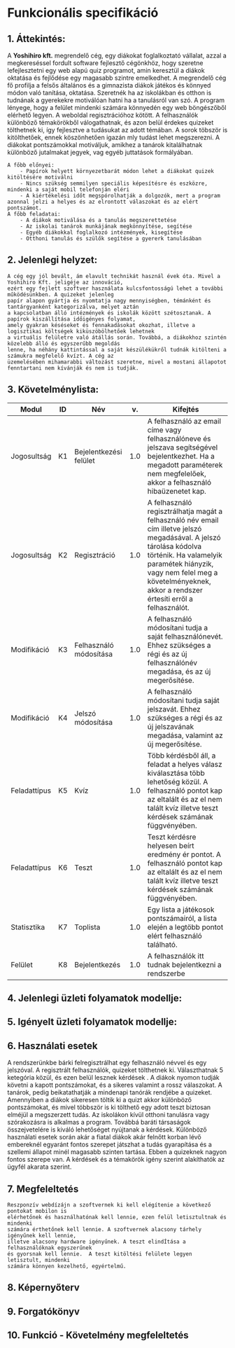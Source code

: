 # Funkcionális specifikáció

## 1.	Áttekintés:

A **Yoshihiro kft.** megrendelő cég, egy diákokat foglalkoztató vállalat, azzal a megkereséssel fordult software fejlesztő cégönkhöz, hogy szeretne lefejlesztetni egy web alapú quiz programot, amin keresztül a diákok oktatása és fejlődése egy magasabb szintre emelkedhet. A megrendelő cég fő profilja a felsős általános és a gimnazista diákok játékos és könnyed módon való tanítása, oktatása. Szeretnék ha az iskolákban és otthon is tudnának a gyerekekre motiválóan hatni ha a tanulásról van szó.  A program lényege, hogy a felület mindenki számára könnyedén egy web böngészőből elérhető legyen. A weboldal regisztrációhoz kötött. A felhasználók különböző témakörökből válogathatnak, és azon belül érdekes quizeket tölthetnek ki, így fejlesztve a tudásukat az adott témában. A sorok töbször is kitölthetőek, ennek köszönhetően igazán mly tudást lehet megszerezni. A diákokat pontszámokkal motiváljuk, amikhez a tanárok kitalálhatnak különböző jutalmakat jegyek, vag egyéb juttatások formályában.

    A főbb előnyei:
        - Papírok helyett környezetbarát módon lehet a diákokat quizek kitöltésére motiválni
        - Nincs szükség semmilyen speciális képesítésre és eszközre, mindenki a saját mobil telefonján eléri
        - A kiértékelési időt megspórolhatják a dolgozók, mert a program azonnal jelzi a helyes és az elrontott válaszokat és az elért pontszámot.
    A főbb feladatai:
        - A diákok motiválása és a tanulás megszerettetése
        - Az iskolai tanárok munkájának megkönnyítése, segítése
        - Egyéb diákokkal foglalkozó intézmények, kisegítése
        - Otthoni tanulás és szülők segítése a gyererk tanulásában
        
        
## 2.	Jelenlegi helyzet:

    A cég egy jól bevált, ám elavult technikát használ évek óta. Mivel a Yoshihiro Kft. jeligéje az innováció,
    ezért egy fejlett szoftver használata kulcsfontosságú lehet a további működésünkben. A quizeket jelenleg
    papír alapon gyártja és nyomtatja nagy mennyiségben, témánként és tantárgyanként kategorizálva, melyet aztán
    a kapcsolatban álló intézmények és iskolák között szétosztanak. A papírok kiszállítása időigényes folyamat,
    amely gyakran késéseket és fennakadásokat okozhat, illetve a logisztikai költségek kiküszöbölhetőek lehetnek
    a virtuális felületre való átállás során. Továbbá, a diákokhoz szintén közelebb álló és egyszerűbb megoldás
    lenne, ha néhány kattintással a saját készülékükről tudnák kitölteni a számukra megfelelő kvízt. A cég az
    üzemelésében mihamarabbi változást szeretne, mivel a mostani állapotot fenntartani nem kívánják és nem is tudják.


## 3.	Követelménylista:

|Modul   |ID   |Név   |v.   |Kifejtés   |
|---|---|---|---|-----|
|Jogosultság   |K1   |Bejelentkezési felület|1.0   |A felhasználó az email címe vagy felhasználóneve és jelszava segítségével bejelentkezhet. Ha a megadott paraméterek nem megfelelőek, akkor a felhasználó hibaüzenetet kap.  |
|Jogosultság   |K2   |Regisztráció   |1.0   |A felhasználó regisztrálhatja magát a felhasználó név email cím illetve jelszó megadásával. A jelszó tárolása kódolva történik. Ha valamelyik paramétek hiányzik, vagy nem felel meg a követelményeknek, akkor a rendszer értesíti erről a felhasználót.   |
|Modifikáció   |K3   |Felhasználó módosítása   |1.0   |A felhasználó módosítani tudja a saját felhasználónevét. Ehhez szükséges a régi és az új felhasználónév megadása, és az új megerősítése.    |
|Modifikáció   |K4   |Jelszó módosítása  | 1.0  | A felhasználó módosítani tudja saját jelszavát. Ehhez szükséges a régi és az új jelszavának megadása, valamint az új megerősítése.   |
|Feladattípus  | K5  |Kvíz  |1.0  | Több kérdésből áll, a feladat a helyes válasz kiválasztása több lehetőség közül. A felhasználó pontot kap az eltalált és az el nem talált kvíz illetve teszt kérdések számának függvényében.  |
|Feladattípus   | K6  | Teszt |1.0   |Teszt kérdésre helyesen beírt eredmény ér pontot. A felhasználó pontot kap az eltalált és az el nem talált kvíz illetve teszt kérdések számának függvényében.   |
| Statisztika  | K7  | Toplista  | 1.0  |   Egy lista a játékosok pontszámairól, a lista elején a legtöbb pontot elért felhasználó található. |
|Felület   | K8  | Bejelentkezés  | 1.0  | A felhasználók itt tudnak bejelentkezni a rendszerbe  |


## 4.	Jelenlegi üzleti folyamatok modellje:


## 5.	Igényelt üzleti folyamatok modellje:


## 6. Használati esetek

A rendszerünkbe bárki felregisztrálhat egy felhasználó névvel és egy jelszóval.  A regisztrált felhasználók, quizeket tölthetnek ki. Választhatnak 5 ketegória közül, és ezen belül lesznek kérdések . A diákok nyomon tudják követni a kapott pontszámokat, és a sikeres valamint a rossz válaszokat. A tanárok, pedig beikatathatják a mindenapi tanórák rendjébe a quizeket. Amennyiben a diákok sikeresen töltik ki a quizt akkor különböző pontszámokat, és mivel többször is ki tölthető egy adott teszt biztosan elméjül a megszerzett tudás. Az iskolákon kívül otthoni tanulásra vagy szórakozásra is alkalmas a program. Továbbá baráti társaságok összejvetelére is kiváló lehetőséget nyújtanak a kérdések. Különböző használati esetek során akár a fiatal diákok akár felnőtt korban lévő embereknél egyaránt fontos szerepet játszhat a tudás gyarapítása és a szellemi állapot minél magasabb szinten tartása. Ebben a quizeknek nagyon fontos szerepe van. A kérdések és a témakörök igény szerint alakíthatók az ügyfél akarata szerint.


## 7. Megfeleltetés

    Reszponzív webdízájn a szoftvernek ki kell elégítenie a következő pontokat mobilon is 
    elérhetőnek és használhatónak kell lennie, ezen felül letisztultnak és mindenki 
    számára érthetőnek kell lennie. A szoftvernek alacsony tárhely igényűnek kell lennie, 
    illetve alacsony hardware igényűnek. A teszt elindÍtása a felhasználóknak egyszerűnek 
    és gyorsnak kell lennie.  A teszt kitöltési felülete legyen letisztult, mindenki 
    számára könnyen kezelhető, egyértelmű. 


## 8. Képernyőterv



## 9.  Forgatókönyv


## 10. Funkció - Követelmény megfeleltetés
